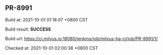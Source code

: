 <h2><a name="pr-8991" class="anchor" href="#pr-8991" rel="nofollow" aria-hidden="true"><span class="octicon octicon-link"></span></a>PR-8991</h2>

<p>Build at: 2021-10-01 01:18:07 +0800 CST</p>

<p>Build result: <strong>SUCCESS</strong></p>

<p>Build url: <a href="https://ci.milvus.io:18080/jenkins/job/milvus-ha-ci/job/PR-8991/1/" rel="nofollow">https://ci.milvus.io:18080/jenkins/job/milvus-ha-ci/job/PR-8991/1/</a></p>

<p>Checked at: 2021-10-01 02:00:38 +0800 CST</p>
